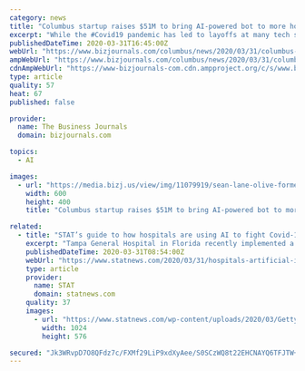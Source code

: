 ```yaml
---
category: news
title: "Columbus startup raises $51M to bring AI-powered bot to more hospitals"
excerpt: "While the #Covid19 pandemic has led to layoffs at many tech startups, this Columbus company just closed a $51M round to expand the reach of its AI-powered bot for administrative healthcare tasks."
publishedDateTime: 2020-03-31T16:45:00Z
webUrl: "https://www.bizjournals.com/columbus/news/2020/03/31/columbus-startup-raises-51m-to-bring-ai-powered.html"
ampWebUrl: "https://www.bizjournals.com/columbus/news/2020/03/31/columbus-startup-raises-51m-to-bring-ai-powered.amp.html"
cdnAmpWebUrl: "https://www-bizjournals-com.cdn.ampproject.org/c/s/www.bizjournals.com/columbus/news/2020/03/31/columbus-startup-raises-51m-to-bring-ai-powered.amp.html"
type: article
quality: 57
heat: 67
published: false

provider:
  name: The Business Journals
  domain: bizjournals.com

topics:
  - AI

images:
  - url: "https://media.bizj.us/view/img/11079919/sean-lane-olive-former-crosschx*600xx749-500-0-297.png"
    width: 600
    height: 400
    title: "Columbus startup raises $51M to bring AI-powered bot to more hospitals"

related:
  - title: "STAT’s guide to how hospitals are using AI to fight Covid-19"
    excerpt: "Tampa General Hospital in Florida recently implemented a screening system that includes thermal-scanning face cameras made by Orlando-based company Care.ai. The cameras look for fevers, sweating, and discoloration. In Singapore, the nation’s health tech agency recently partnered with a startup called KroniKare to pilot the use of a similar ..."
    publishedDateTime: 2020-03-31T08:54:00Z
    webUrl: "https://www.statnews.com/2020/03/31/hospitals-artificial-intelligence-coronavirus/"
    type: article
    provider:
      name: STAT
      domain: statnews.com
    quality: 37
    images:
      - url: "https://www.statnews.com/wp-content/uploads/2020/03/GettyImages-1208660016-1024x576.jpg"
        width: 1024
        height: 576

secured: "Jk3WRvpD7O8QFdz7c/FXMf29LiP9xdXyAee/S0SCzWQ8t22EHCNAYQ6TFJTW+hJUi5g1LK0xx+LoEBIS/t7YFtKksF1rBKWkZPsdsek64WPcvgdcAHkVMV3WkLZJITIA1w5qZwzNXCrfGRfPl79ks7CHSPQY6v2iKaj98IvM2iL/Ai2bYRIYIRxfzVaPbO7cv5BDCr5vLw53lkG/FIYBkUMhaaQgQsAqHGSHazX82Btz3xtq4W9NVGqNyNYXYZzxs08yWQ2s0i0NqmSUX7SPT5I4vdktTnI9nzjx2ZEFcp703OJQvybr1wddEm28uqy3;Tr7/xm9I8yD2++rtiT9ouA=="
---
```


